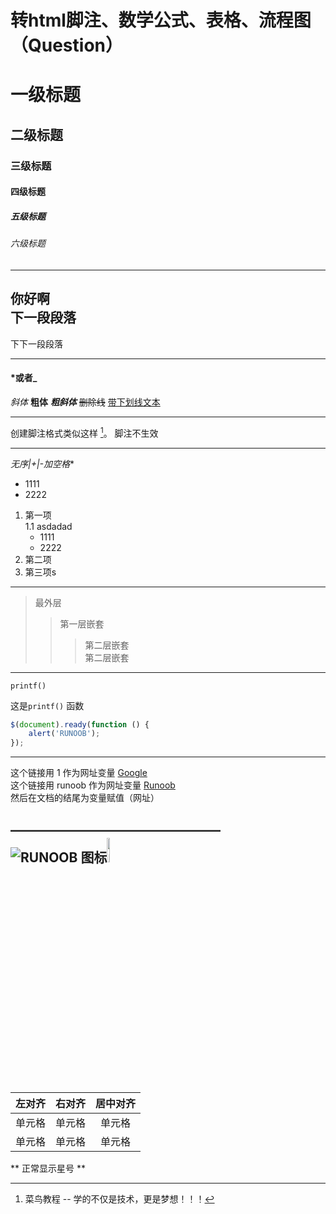 # 转html脚注、数学公式、表格、流程图（Question）
# 一级标题
## 二级标题
### 三级标题
#### 四级标题
##### 五级标题
###### 六级标题
*******************************
你好啊  
下一段段落
-------------------------------
下下一段段落
______
#### *或者_
*斜体*
**粗体**
***粗斜体***
~~删除线~~
<u>带下划线文本</u>
*******************************
创建脚注格式类似这样 [^RUNOOB]。 脚注不生效

[^RUNOOB]: 菜鸟教程 -- 学的不仅是技术，更是梦想！！！
-------------------------------
**无序*|+|-加空格**
* 1111
* 2222
1. 第一项  
  1.1 asdadad  
    * 1111
    * 2222
2. 第二项     
3. 第三项s
-----------------
> 最外层
>> 第一层嵌套
>>> 第二层嵌套  
>>> 第二层嵌套
-----------------
    printf()
这是`printf()` 函数
```javascript
$(document).ready(function () {
    alert('RUNOOB');
});
```
----------
这个链接用 1 作为网址变量 [Google][1]  
这个链接用 runoob 作为网址变量 [Runoob][runoob]  
然后在文档的结尾为变量赋值（网址）

[1]: http://www.google.com/
[runoob]: http://www.runoob.com/
————————————————  
![RUNOOB 图标](http://static.runoob.com/images/runoob-logo.png "RUNOOB")<img src="/static/logo.png" alt="public文件夹" width="10%">
--------------------------
| 左对齐 | 右对齐 | 居中对齐 |
| :-----| ----: | :----: |
| 单元格 | 单元格 | 单元格 |
| 单元格 | 单元格 | 单元格 |

\*\* 正常显示星号 \*\*




